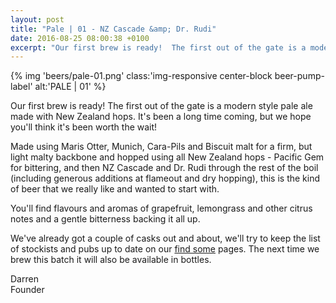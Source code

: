 ```yaml
---
layout: post
title: "Pale | 01 - NZ Cascade &amp; Dr. Rudi"
date: 2016-08-25 08:00:38 +0100
excerpt: "Our first brew is ready!  The first out of the gate is a modern style pale ale made with New Zealand hops.  It's been a long time coming, but we hope you'll think it's been worth the wait!"
---
```


{% img 'beers/pale-01.png' class:'img-responsive center-block beer-pump-label' alt:'PALE | 01' %}

Our first brew is ready!  The first out of the gate is a modern style
pale ale made with New Zealand hops.  It's been a long time coming, but we
hope you'll think it's been worth the wait!

Made using Maris Otter, Munich, Cara-Pils and Biscuit malt for a firm, but
light malty backbone and hopped using all New Zealand hops - Pacific Gem for
bittering, and then NZ Cascade and Dr. Rudi through the rest of the boil
(including generous additions at flameout and dry hopping), this is the kind of
beer that we really like and wanted to start with.

You'll find flavours and aromas of grapefruit, lemongrass and other citrus
notes and a gentle bitterness backing it all up.

We've already got a couple of casks out and about, we'll try to keep the list
of stockists and pubs up to date on our [find some](/find-some) pages.  The
next time we brew this batch it will also be available in bottles.


Darren<br />
Founder
